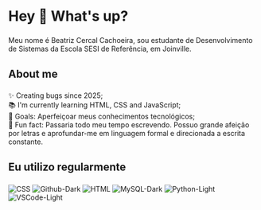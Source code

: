 <h1 align="left">Hey 👋 What's up?</h1>

###

<p align="left">Meu nome é Beatriz Cercal Cachoeira, sou estudante de Desenvolvimento de Sistemas da Escola SESI de Referência, em Joinville.</p>

###

<h2 align="left">About me</h2>

###

<p align="left">✨ Creating bugs since 2025;<br>📚 I'm currently learning HTML, CSS and JavaScript;<br>🎯 Goals: Aperfeiçoar meus conhecimentos tecnológicos;<br>🎲 Fun fact: Passaria todo meu tempo escrevendo. Possuo grande afeição por letras e aprofundar-me em linguagem formal e direcionada a escrita constante.</p>

###

<h2 align="left">Eu utilizo regularmente</h2>

###
![CSS](https://github.com/user-attachments/assets/639f8713-f0c7-4900-b7fc-3447c7616d3f) 
![Github-Dark](https://github.com/user-attachments/assets/56e9a89a-f278-4ce9-a3e9-843e4662cf1c)
![HTML](https://github.com/user-attachments/assets/cb17c5c7-3e66-467d-82a4-3477e1934795)
![MySQL-Dark](https://github.com/user-attachments/assets/91454d7b-dfb0-4258-a85e-228c066abafe)
![Python-Light](https://github.com/user-attachments/assets/543a2bc0-55d6-45c6-9283-ef4d5a60fb5d)
![VSCode-Light](https://github.com/user-attachments/assets/e69b7e4e-8880-4328-a5a6-30f62ea0e4d5)






###
